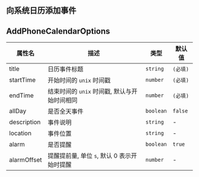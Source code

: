 ## 向系统日历添加事件

<code src="./addPhoneCalendar.tsx"></code>

## AddPhoneCalendarOptions

| 属性名 | 描述 | 类型 | 默认值 |
| ---- | ---- | ---- | ---- |
| title | 日历事件标题 | `string` | `(必填)` |
| startTime | 开始时间的 `unix` 时间戳 | `number` | `(必填)` |
| endTime | 结束时间的 `unix` 时间戳, 默认与开始时间相同 | `number` | `(必填)` |
| allDay | 是否全天事件 | `boolean` | `false` |
| description | 事件说明 | `string` | - |
| location | 事件位置 | `string` | - |
| alarm | 是否提醒 | `boolean` | `true` |
| alarmOffset | 提醒提前量, 单位 `s`, 默认 0 表示开始时提醒 | `number` | - |
